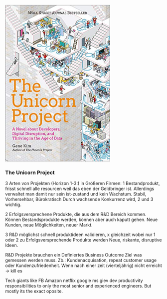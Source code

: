 ![cover](cover.jpg)

### The Unicorn Project 

3 Arten von Projekten (Horizon 1-3:) in Größeren Firmen:
1 Bestandprodukt, frisst schnell alle resourcen weil das eben der Geldbringer ist. 
Allerdings verwaltet man damit nur sein ist-zustand und kein Wachstum.
Stabil, Vorhersehbar, Bürokratisch
Durch wachsende Konkurrenz wird, 2 und 3 wichtig.

2 Erfolgsversprechene Produkte, die aus dem R&D Bereich kommen. Können Bestandsprodukte werden, können aber auch kaputt gehen. 
Neue Kunden, neue Möglichkeiten, neuer Markt.

3 R&D möglichst schnell produktideen validieren, x gleichzeit wobei nur 1 oder 2 zu Erfolgsversprechende Produkte werden
Neue, riskante, disruptive Ideen. 

R&D Projekte brauchen ein Definiertes Business Outcome Ziel was gemessen werden muss.
Zb.:
Kundenacquisation, repeat customer usage oder Kundenzufriedenheit.
Wenn nach einer zeit (vierteljährig) nicht erreicht -> kill es

Tech giants like FB Amazon netflix google ms giev dev productivity responsibilities to only the most senior and experienced engineers. But mostly its the exact oposite.
